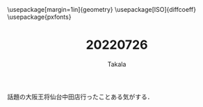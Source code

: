 ﻿---
title: 20220726
yesterday: 20220725
tomorrow: 20220727
days: 942
author: Takala
header-includes:
  - \usepackage[margin=1in]{geometry}
  - \usepackage[ISO]{diffcoeff}
  - \usepackage{pxfonts}
---



話題の大阪王将仙台中田店行ったことある気がする．


